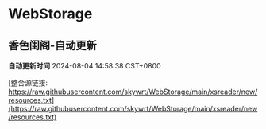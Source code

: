 # WebStorage

## 香色闺阁-自动更新

**自动更新时间** 2024-08-04 14:58:38 CST+0800

[整合源链接: https://raw.githubusercontent.com/skywrt/WebStorage/main/xsreader/new/resources.txt](https://raw.githubusercontent.com/skywrt/WebStorage/main/xsreader/new/resources.txt)
